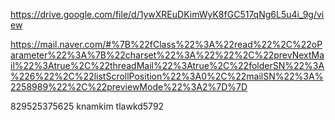 
https://drive.google.com/file/d/1ywXREuDKimWyK8fGC517qNg6L5u4i_9g/view

https://mail.naver.com/#%7B%22fClass%22%3A%22read%22%2C%22oParameter%22%3A%7B%22charset%22%3A%22%22%2C%22prevNextMail%22%3Atrue%2C%22threadMail%22%3Atrue%2C%22folderSN%22%3A%226%22%2C%22listScrollPosition%22%3A0%2C%22mailSN%22%3A%2258989%22%2C%22previewMode%22%3A2%7D%7D


829525375625
knamkim
tlawkd5792 
